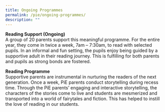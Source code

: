 ```yaml
---
title: Ongoing Programmes
permalink: /pie/ongoing-programmes/
description: ""
---
```

<p><strong>Reading Support (Ongoing)<br /></strong>A group of 20 parents support this meaningful programme. For the entire year, they come in twice a week, 7am &ndash; 7:30am, to read with selected pupils. In an informal and fun setting, the pupils enjoy being guided by a supportive adult in their reading journey. This is fulfilling for both parents and pupils as strong bonds are fostered.</p>
<p><strong>Reading Programme<br /></strong>Supportive parents are instrumental in nurturing the readers of the next generation. Once a week, PiE parents conduct storytelling during recess time. Through the PiE parents&rsquo; engaging and interactive storytelling, the characters of the stories come to live and students are mesmerized and transported into a world of fairytales and fiction. This has helped to instill the love of reading in our students.&nbsp;</p>